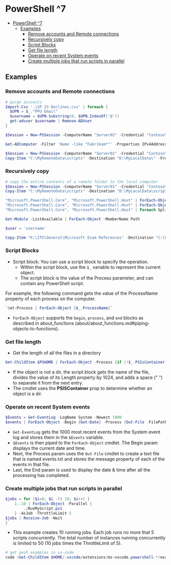 
# PowerShell ^7

- [PowerShell ^7](#powershell-7)
	- [Examples](#examples)
		- [Remove accounts and Remote connections](#remove-accounts-and-remote-connections)
		- [Recursively copy](#recursively-copy)
		- [Script Blocks](#script-blocks)
		- [Get file length](#get-file-length)
		- [Operate on recent System events](#operate-on-recent-system-events)
		- [Create multiple jobs that run scripts in parallel](#create-multiple-jobs-that-run-scripts-in-parallel)

## Examples

### Remove accounts and Remote connections

```ps1
# purge accounts
Import-Csv '.\SP 23 Declines.csv' | foreach {
  $UPN = $_."PPU Email"
  $username = $UPN.Substring(0, $UPN.IndexOf('@'))
  get-aduser $username | Remove-ADUser
}

$Session = New-PSSession -ComputerName "Server02" -Credential "Contoso\User01" Copy-Item "D:\Folder002\" -Destination "C:\Folder002_Copy\" -ToSession $Session

Get-ADComputer -Filter 'Name -like "Fabrikam*"' -Properties IPv4Address | FT Name,DNSHostName,IPv4Address -A

$Session = New-PSSession -ComputerName "Server01" -Credential "Contoso\User01"
Copy-Item "C:\MyRemoteData\scripts" -Destination "D:\MyLocalData\" -FromSession $Session
```

### Recursively copy

```ps1
# copy the entire contents of a remote folder to the local computer
$Session = New-PSSession -ComputerName "Server01" -Credential "Contoso\User01"
Copy-Item "C:\MyRemoteData\scripts" -Destination "D:\MyLocalData\scripts" -FromSession $Session -Recurse

"Microsoft.PowerShell.Core", "Microsoft.PowerShell.Host" | ForEach-Object {$_.Split(".")}
"Microsoft.PowerShell.Core", "Microsoft.PowerShell.Host" | ForEach-Object -MemberName Split -ArgumentList "."
"Microsoft.PowerShell.Core", "Microsoft.PowerShell.Host" | Foreach Split "."

Get-Module -ListAvailable | ForEach-Object -MemberName Path

$user = 'username'

Copy-Item "K:\ITS\General\Microsoft Exam References" -Destination "C:\Users\$user\OneDrive - Point Park University" -Recurse
```

### Script Blocks

- Script block: You can use a script block to specify the operation.
  - Within the script block, use the `$_` variable to represent the current object.
  - The script block is the value of the Process parameter, and can contain any PowerShell script.

For example, the following command gets the value of the ProcessName property of each process on the computer.

```ps1
`Get-Process | ForEach-Object {$_.ProcessName}`
```

- `ForEach-Object` supports the `begin`, `process`, and `end` blocks as described in about_functions (about/about_functions.md#piping-objects-to-functions).

### Get file length

- Get the length of all the files in a directory

```ps1
Get-ChildItem $PSHOME | ForEach-Object -Process {if (!$_.PSIsContainer) {$_.Name; $_.Length / 1024; " " }}
```

- If the object is not a dir, the script block gets the name of the file, divides the value of its Length property by 1024, and adds a space (" ") to separate it from the next entry.
- The cmdlet uses the **PSISContainer** prop to determine whether an object is a dir.

### Operate on recent System events

```ps1
$Events = Get-EventLog -LogName System -Newest 1000
$events | ForEach-Object -Begin {Get-Date} -Process {Out-File -FilePath Events.txt -Append -InputObject $_.Message} -End {Get-Date}
```

- `Get-EventLog` gets the 1000 most recent events from the System event log and stores them in the `$Events` variable.
- `$Events` is then piped to the `ForEach-Object` cmdlet. The Begin param displays the current date and time.
- Next, the Process param uses the `Out-File` cmdlet to create a text file that is named events.txt and stores the message property of each of the events in that file.
- Last, the End param is used to display the date & time after all the processing has completed.

### Create multiple jobs that run scripts in parallel

```ps1
$jobs = for ($i=0; $i -lt 10; $i++) {
	1..10 | ForEach-Object -Parallel {
		./RunMyScript.ps1
	} -AsJob -ThrottleLimit 5
$jobs | Receive-Job -Wait
}
```

- This example creates 10 running jobs. Each job runs no more that 5 scripts concurrently. The total number of instances running concurrently is limited to 50 (10 jobs times the ThrottleLimit of 5).

```ps1
# get pwsh examples in vs-code
code (Get-ChildItem $HOME/.vscode/extensions/ms-vscode.powershell-*/examples)[-1]
```
